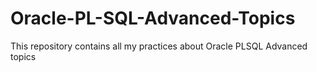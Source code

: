 # Oracle-PL-SQL-Advanced-Topics
This repository contains all my practices about Oracle PLSQL Advanced topics 
